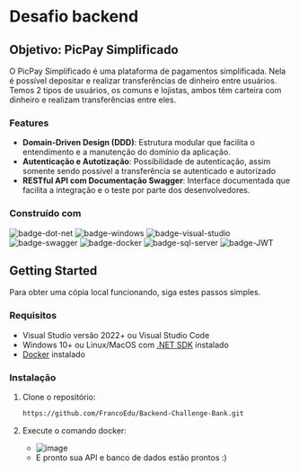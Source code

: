 # Desafio backend
## Objetivo: PicPay Simplificado

O PicPay Simplificado é uma plataforma de pagamentos simplificada. Nela é possível depositar e realizar transferências
de dinheiro entre usuários. Temos 2 tipos de usuários, os comuns e lojistas, ambos têm carteira com dinheiro e realizam
transferências entre eles.

### Features

- **Domain-Driven Design (DDD)**: Estrutura modular que facilita o entendimento e a manutenção do domínio da aplicação.
- **Autenticação e Autotização**: Possibilidade de autenticação, assim somente sendo possível a transferência se autenticado e autorizado
- **RESTful API com Documentação Swagger**: Interface documentada que facilita a integração e o teste por parte dos desenvolvedores.

### Construído com

![badge-dot-net]
![badge-windows]
![badge-visual-studio]
![badge-swagger]
![badge-docker]
![badge-sql-server]
![badge-JWT]

## Getting Started

Para obter uma cópia local funcionando, siga estes passos simples.

### Requisitos

* Visual Studio versão 2022+ ou Visual Studio Code
* Windows 10+ ou Linux/MacOS com [.NET SDK][dot-net-sdk] instalado
* [Docker][docker-install] instalado

### Instalação

1. Clone o repositório:
    ```sh
    https://github.com/FrancoEdu/Backend-Challenge-Bank.git
    ```

2. Execute o comando docker:
   - ![image](https://github.com/FrancoEdu/Backend-Challenge-Bank/assets/84602524/0ff9192d-d5ce-42f1-a7d5-73e8d5eb910d)
   - E pronto sua API e banco de dados estão prontos :)



<!-- Links -->
[dot-net-sdk]: https://dotnet.microsoft.com/en-us/download/dotnet/8.0
[docker-install]: https://docs.docker.com/desktop/install/windows-install/

<!-- Badges -->
[badge-dot-net]: https://img.shields.io/badge/.NET-512BD4?logo=dotnet&logoColor=fff&style=for-the-badge
[badge-windows]: https://img.shields.io/badge/Windows-0078D4?logo=windows&logoColor=fff&style=for-the-badge
[badge-visual-studio]: https://img.shields.io/badge/Visual%20Studio-5C2D91?logo=visualstudio&logoColor=fff&style=for-the-badge
[badge-swagger]: https://img.shields.io/badge/Swagger-85EA2D?logo=swagger&logoColor=000&style=for-the-badge
[badge-docker]: https://img.shields.io/badge/docker-%230db7ed.svg?style=for-the-badge&logo=docker&logoColor=white
[badge-sql-server]: https://img.shields.io/badge/Microsoft%20SQL%20Server-CC2927?style=for-the-badge&logo=microsoft%20sql%20server&logoColor=white
[badge-JWT]: https://img.shields.io/badge/JWT-black?style=for-the-badge&logo=JSON%20web%20tokens
